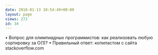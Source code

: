 ```yaml
---
date: 2018-01-13 10:54:49+00:00
layout: page
views: 272
id: 34
---
```


• Вопрос для олимпиадных программистов: как реализовать любую сортировку за О(1)?
• Правильный ответ: копипастом с сайта stackoverflow.com


